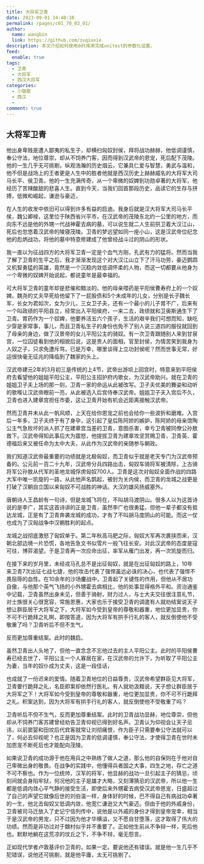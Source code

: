 ```yaml
---
title: 大将军卫青
date: 2023-09-01 14:48:10
permalink: /pages/c01_70_03_01/
author: 
  name: wangbin
  link: https://github.com/zuqiuxie
description: 本文介绍如何使用ddt库来完成unitest的参数化设置。
feed: 
  enable: true
tags: 
  - 卫青
  - 大将军
  - 西汉大将军
categories: 
  - 小璐歌
  - 西汉
  - 
comment: true
---
```

## 大将军卫青

他出身卑贱是遭人鄙夷的私生子，却横扫匈奴封侯，拜将战功赫赫，他低调谨慎，奉公守法，地位尊崇，却从不饲养门客，因而得到汉武帝的恩宠，死后配下茂陵。他的一生几乎无可挑剔，纵观浩瀚的历史烟云，它兼具仁爱与智慧，勇武与温和，他不但是战场上的王者更是人生中的胜者他就是西汉历史上赫赫威名的大将军大司马长平、侯卫青。他的一生充满传奇，从一个卑微的奴婢到功勋卓著的大将军，他经历了苦辣酸甜的悲喜人生。直到今天，当我们回首那段历史，品读它的生存与拼搏，低微和崛起，谦逊与豪迈，

在人生的收发中依旧可以得到许多有益的启迪。我身后就是汉大将军大司马长平侯，魏公卿禄，这里位于陕西省兴平市，在汉武帝的茂陵东北约一公里的地方，而向东不远是他的外甥一代战神霍去病的墓，可以说生就二人生前拱卫着大汉江山，死后也忽悠着汉武帝的陵寝茂陵。卫青的梦远望如同一座小山，这是汉武帝位纪念他的彪炳战功，将他的墓中特意修建成了他曾经战斗过的阴山的形状。

我一直以为征战四方的大将军卫青一定是个血气方刚，孔武有力的猛将。然而当我了解了卫青的生平之后，我才渐渐发现这个对大汉江山立下了汗马功劳，豪迈鹦鹉又机智勇猛的英雄，竟然是一个沉稳内敛低调怀柔的人物，而这一切都要从他身为一个卑微的奴婢开始说起，都说童年是最幸福的。

可大将军卫青的童年却是悲催和黯淡的。他的母亲喂药是平阳侯曹寿府上的一个奴婢。魏尧的丈夫早死给他留下了一屁股债和5个未成年的儿女，分别是长子魏长军，长女为君如次，女为少儿，三女卫子夫，还有一个最小的儿子胃不广，后来有一个叫政绩的平阳县立，经常出入平阳侯府，一来二去，政绩就和卫奥斯通生下了卫青。胃药作为一个奴婢，他要养活五六个孩子，生活的艰辛我们可想而知，缺吃少穿是家常事，事儿，而且卫青私生子的身份也免不了别人说三道四的服役就回到了母亲的身边，做了汉景帝的女儿平阳公主的骑奴。有一次卫青跟随别人来到甘泉宫，一位囚徒看到他的相貌后说，这是贵人的面相，官至封侯，为情苦笑到我身为人奴之子，只求免遭斥骂，已是万幸，哪里谈得上立功封侯呢？然而世事无常，好运很快毫无征兆的降临到了魏家的头上。

汉武帝建元2年的3月初三是传统的上4节，武帝出游坝上回宫时，特意来到平阳侯府去看望他的姐姐平阳公主，平阳公主招护府内歌女，为汉武帝助兴。就在卫青的姐姐卫子夫上场的那一刻，卫青一家的命运从此被改写。卫子夫优美的舞姿和动听的歌喉让汉武帝眼前一亮，从此被选入后宫侍奉汉武帝。姐姐卫子夫入宫后不久，卫青也进入建章宫担任市委，这让卫青开始有机会近距离接触汉武帝。

然而卫青并未从此一帆风顺，上天在给你恩宠之前也会给你一些波折和磨难。入宫后一年多，卫子夫终于有了身孕，这引起了皇后陈阿娇的嫉妒，陈阿娇的母亲馆陶公主气急败坏的派人抓了在建章宫当差的卫青，意图杀害，幸亏卫青被同僚公孙敖救下。汉武帝得知此事后大为震怒，他提拔卫青为建章攻坚赏赐卫青，卫青英、霍德福后来又被任命为太中大夫，从此作为汉武帝的亲随参与朝政。

我们知道汉武帝最重要的功绩就是北极匈奴，而卫青似乎就是老天专门为汉武帝预备的。公元前一百二十九年，汉武帝分兵四路出击，匈奴车骑将军被清除，上古骑将军公孙敖从代军的圣地龙城俘虏匈奴700人。卫青是这次对匈奴全面作战的四路大军中唯一凯旋的一路，从此他声名鹊起，被封为关内侯，而卫青的龙城之战更是打破了汉朝自立国以来匈奴不可战胜的神话。大汉的雄风扬威塞外。

唐朝诗人王昌龄有一句诗，但是龙城飞将在，不叫胡马渡阴山。很多人以为这首诗说的是李广，其实这首诗讲的正是卫青，虽然李广也很勇猛，但他一辈子都没有抵达龙城，正是有了卫青奔袭龙城的成功，才有了不叫胡马度阴山的可能。而这一仗也成为了汉匈战争中汉朝胜利的起点。

龙城之战彻底激怒了匈奴单于。第二年秋高马肥之际，匈奴大军再次裹挟而来，汉朝北部边境一片恐慌，各地告急文书似雪片一般飞往长安。对此汉武帝的态度是寇可往，博弈渴望。于是卫青再一次应命出征，率军从雁门出发，再一次凯旋而归。

在接下来的岁月里，未经戎马孔总不是出征匈奴，就是在出征匈奴的路上，10年来卫青7次出征七战七捷，他的攻击代表了强悍虽远必诛的决心，也代表了强悍不畏屈辱的血性。在10余年的沙场鏖战中，卫青起了关键性的作用，但他从不居功自傲，与他那个英气飞扬的小外甥霍去病相比，他的处事显得格外平和。资治通鉴中记载，卫青虽然出身未见，但善于骑射，财力过人，与士大夫交往很注意礼节，对士族很关心很宽容，常施恩惠，大家也乐于接受卫青的调遣有人就劝结案说天子想让群臣居于大将军之下，大将军如今受到皇帝的尊敬和器重，地位更加显贵，你不可不行跪拜之礼啊，即按答道，因为大将军有拱手行礼的客人，就反倒使他不受敬重了吗？卫青听后不但不生气，

反而更加尊重结案。此时的魏启。

虽然卫青出人头地了，但他一直念念不忘他过去的主人平阳公主。此时的平阳侯曹寿已经去世了，平阳公主一个人寡居在家，在汉武帝的允许下，为听取了平阳公主为妻，当年的奴仆成为丈夫，这是一段佳话，

也成就了一份迟来的爱情。随着卫青地位的日益尊贵，汉武帝希望群臣见大将军，卫青要行跪拜之礼，名臣即案却依然行医礼。有人就劝汲黯说，天子想让群臣居于大将军之下！大将军如今受到皇帝的尊敬和器重，地位更加显贵，你不可不行跪拜之礼。积案达到，因为大将军有拱手行礼的客人，就反倒使他不受敬重了吗？

卫青听后不但不生气，反而更加尊重结案。此时的卫青战功显赫，地位尊崇，但他却从不饲养门客苏建曾经劝告卫青仰视已得到好名声。卫青认为仰视会让天子忌讳，以前窦婴和田坟后代宾客就常让刘彻痛恨，作为臣子只需要奉公守法就可以了，何必去仰视呢？也正是因为卫青的低调谨慎，奉公守法，才使得卫青在世时未加恩宠不断死后也才能配向茂陵。

如果说卫青的成功源于他在用兵之中熟练了做人之道，那么他的自保则在于他对自己卑微出身的敬畏。在战争的实践中，他懂得兵者国之大事，四生之地，存亡之道不可不察也。作为一位统帅，汉军的将军，他显赫的战功一旦引起主子的猜忌，顷刻间就会身陷牢狱，何况他的主子是雄才大略，又刻薄猜忌的汉武帝，所以他一生都是低调内敛心平气静的接受生活，即使后来外甥霍去病受汉武帝恩宠，日盛超过了自己的声望它就像后世的刘伯温一样，身体好的时候，巴不得自己有病战功卓著的一生，他北击匈奴又低调内敛，他宽仁谦逊又大气豪迈。但由于他的外戚身份，卫青被司马迁放入了史记宁信列传中，说他是以外戚的身份才得到皇帝宠幸，相当于是汉武帝的男宠，只不过因为他才华横溢，又不愿自甘堕落，这才取得了伟大的功绩。然而是非功过对于魏村似乎并不重要了。正如他生前从不争辩一样，死后他也。默默地躺在这荒凉的坟丘之下，不争不辩，毫无怨言。

正如现代学者卢敦基评价卫青的，如果一定。要说他还有错误。就是他一生几乎不犯错误，说他还可挑剔，就是他平庸，太无可挑剔了。
